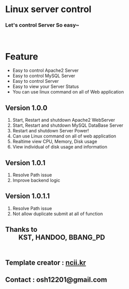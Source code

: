 Linux server control
=
<h3>Let's control Server So easy~</h3><br />

Feature
=
+ Easy to control Apache2 Server
+ Easy to control MySQL Server
+ Easy to control Server
+ Easy to view your Server Status
+ You can use linux command on all of Web application <br />

Version 1.0.0
-
1. Start, Restart and shutdown Apache2 WebServer<br />
1. Start, Restart and shutdown MySQL DataBase Server<br />
1. Restart and shutdown Server Power!<br />
1. Can use Linux command on all of web application  <br />
1. Realtime view CPU, Memory, Disk usage <br />
1. View individual of disk usage and information <br />

Version 1.0.1
-
1. Resolve Path issue<br />
1. Improve backend logic<br />

Version 1.0.1.1
-
1. Resolve Path issue<br />
1. Not allow duplicate submit at all of function<br />


<h2>Thanks to<br />&emsp;&emsp;KST,&nbsp;HANDOO,&nbsp;BBANG_PD<br /><br /></h2>

<h2>Template creator : <a href="http://ncii.kr/">ncii.kr</a><br /></h2>

<h2>Contact : osh12201@gmail.com</h2>   
